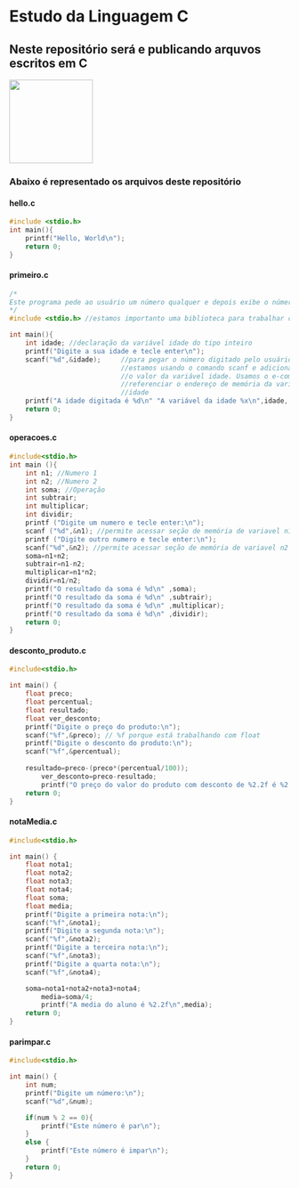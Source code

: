 # Estudo da Linguagem C
## Neste repositório será e publicando arquvos escritos em C
<img src="https://lh3.googleusercontent.com/proxy/FbO7zfRSdURCyVNZ09T2i2_BzFXoD5MPjEyJnb7EwlkAY_sxXq5Aa2GCRbZPNeADLxWjDxv1lwRSkVuld_kZXf1UVS0FQeCCdXBiG_eO9hm_2wjzmP0Q1Ca80V3Z" height="150" width="150">

### Abaixo é representado os arquivos deste repositório

#### hello.c

```c
#include <stdio.h>
int main(){
    printf("Hello, World\n");
    return 0;
}
```

#### primeiro.c

```c
/*
Este programa pede ao usuário um número qualquer e depois exibe o número na tela
*/
#include <stdio.h> //estamos importanto uma biblioteca para trabalhar com entrada e saida de dados

int main(){
    int idade; //declaração da variável idade do tipo inteiro
    printf("Digite a sua idade e tecle enter\n");
    scanf("%d",&idade);     //para pegar o número digitado pelo usuário
                            //estamos usando o comando scanf e adicionando
                            //o valor da variável idade. Usamos o e-comercial para
                            //referenciar o endereço de memória da variavel
                            //idade
    printf("A idade digitada é %d\n" "A variável da idade %x\n",idade, &idade);
    return 0;
}
```

#### operacoes.c

```c
#include<stdio.h>
int main (){
    int n1; //Numero 1
    int n2; //Numero 2
    int soma; //Operação
    int subtrair;
    int multiplicar;
    int dividir;
    printf ("Digite um numero e tecle enter:\n");
    scanf ("%d",&n1); //permite acessar seção de memória de variavel n1
    printf ("Digite outro numero e tecle enter:\n");
    scanf("%d",&n2); //permite acessar seção de memória de variavel n2
    soma=n1+n2;
    subtrair=n1-n2;
    multiplicar=n1*n2;
    dividir=n1/n2;
    printf("O resultado da soma é %d\n" ,soma);
    printf("O resultado da soma é %d\n" ,subtrair);
    printf("O resultado da soma é %d\n" ,multiplicar);
    printf("O resultado da soma é %d\n" ,dividir);
    return 0;
}
```

#### desconto_produto.c

```c
#include<stdio.h>

int main() {
    float preco;
    float percentual;
    float resultado;
    float ver_desconto;
    printf("Digite o preço do produto:\n");
    scanf("%f",&preco); // %f porque está trabalhando com float
    printf("Digite o desconto do produto:\n");
    scanf("%f",&percentual);
    
    resultado=preco-(preco*(percentual/100));
        ver_desconto=preco-resultado;
        printf("O preço do valor do produto com desconto de %2.2f é %2.2f\n",ver_desconto,resultado);
    return 0;
}
```

#### notaMedia.c

```c
#include<stdio.h>

int main() {
    float nota1;
    float nota2;
    float nota3;
    float nota4;
    float soma;
    float media;
    printf("Digite a primeira nota:\n");
    scanf("%f",&nota1);
    printf("Digite a segunda nota:\n");
    scanf("%f",&nota2);
    printf("Digite a terceira nota:\n");
    scanf("%f",&nota3);
    printf("Digite a quarta nota:\n");
    scanf("%f",&nota4);

    soma=nota1+nota2+nota3+nota4;
        media=soma/4;
        printf("A media do aluno é %2.2f\n",media);
    return 0;
}
```

#### parimpar.c

```c
#include<stdio.h>

int main() {
    int num;
    printf("Digite um número:\n");
    scanf("%d",&num);

    if(num % 2 == 0){
        printf("Este número é par\n");
    }
    else {
        printf("Este número é impar\n");
    }
    return 0;
}
```